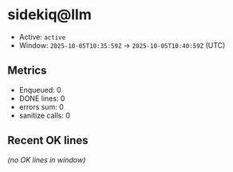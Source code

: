 # sidekiq@llm

- Active: `active`
- Window: `2025-10-05T10:35:59Z` → `2025-10-05T10:40:59Z` (UTC)

## Metrics
- Enqueued: 0
- DONE lines: 0
- errors sum: 0
- sanitize calls: 0

## Recent OK lines
_(no OK lines in window)_
